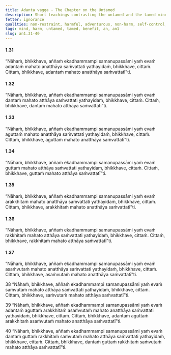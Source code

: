 ```yaml
---
title: Adanta vagga - The Chapter on the Untamed
description: Short teachings contrasting the untamed and the tamed mind.
fetter: ignorance
qualities: non-restraint, harmful, adventurous, non-harm, self-control, tame
tags: mind, harm, untamed, tamed, benefit, an, an1
slug: an1.31-40
---
```


#### 1.31

“Nāhaṁ, bhikkhave, aññaṁ ekadhammampi samanupassāmi yaṁ evaṁ adantaṁ mahato anatthāya saṁvattati yathayidaṁ, bhikkhave, cittaṁ. Cittaṁ, bhikkhave, adantaṁ mahato anatthāya saṁvattatī”ti.

#### 1.32

“Nāhaṁ, bhikkhave, aññaṁ ekadhammampi samanupassāmi yaṁ evaṁ dantaṁ mahato atthāya saṁvattati yathayidaṁ, bhikkhave, cittaṁ. Cittaṁ, bhikkhave, dantaṁ mahato atthāya saṁvattatī”ti.

#### 1.33

“Nāhaṁ, bhikkhave, aññaṁ ekadhammampi samanupassāmi yaṁ evaṁ aguttaṁ mahato anatthāya saṁvattati yathayidaṁ, bhikkhave, cittaṁ. Cittaṁ, bhikkhave, aguttaṁ mahato anatthāya saṁvattatī”ti.

#### 1.34

“Nāhaṁ, bhikkhave, aññaṁ ekadhammampi samanupassāmi yaṁ evaṁ guttaṁ mahato atthāya saṁvattati yathayidaṁ, bhikkhave, cittaṁ. Cittaṁ, bhikkhave, guttaṁ mahato atthāya saṁvattatī”ti.

#### 1.35

“Nāhaṁ, bhikkhave, aññaṁ ekadhammampi samanupassāmi yaṁ evaṁ arakkhitaṁ mahato anatthāya saṁvattati yathayidaṁ, bhikkhave, cittaṁ. Cittaṁ, bhikkhave, arakkhitaṁ mahato anatthāya saṁvattatī”ti.

#### 1.36

“Nāhaṁ, bhikkhave, aññaṁ ekadhammampi samanupassāmi yaṁ evaṁ rakkhitaṁ mahato atthāya saṁvattati yathayidaṁ, bhikkhave, cittaṁ. Cittaṁ, bhikkhave, rakkhitaṁ mahato atthāya saṁvattatī”ti.

#### 1.37

“Nāhaṁ, bhikkhave, aññaṁ ekadhammampi samanupassāmi yaṁ evaṁ asaṁvutaṁ mahato anatthāya saṁvattati yathayidaṁ, bhikkhave, cittaṁ. Cittaṁ, bhikkhave, asaṁvutaṁ mahato anatthāya saṁvattatī”ti.

38
“Nāhaṁ, bhikkhave, aññaṁ ekadhammampi samanupassāmi yaṁ evaṁ saṁvutaṁ mahato atthāya saṁvattati yathayidaṁ, bhikkhave, cittaṁ. Cittaṁ, bhikkhave, saṁvutaṁ mahato atthāya saṁvattatī”ti.

39
“Nāhaṁ, bhikkhave, aññaṁ ekadhammampi samanupassāmi yaṁ evaṁ adantaṁ aguttaṁ arakkhitaṁ asaṁvutaṁ mahato anatthāya saṁvattati yathayidaṁ, bhikkhave, cittaṁ. Cittaṁ, bhikkhave, adantaṁ aguttaṁ arakkhitaṁ asaṁvutaṁ mahato anatthāya saṁvattatī”ti.

40
“Nāhaṁ, bhikkhave, aññaṁ ekadhammampi samanupassāmi yaṁ evaṁ dantaṁ guttaṁ rakkhitaṁ saṁvutaṁ mahato atthāya saṁvattati yathayidaṁ, bhikkhave, cittaṁ. Cittaṁ, bhikkhave, dantaṁ guttaṁ rakkhitaṁ saṁvutaṁ mahato atthāya saṁvattatī”ti.
